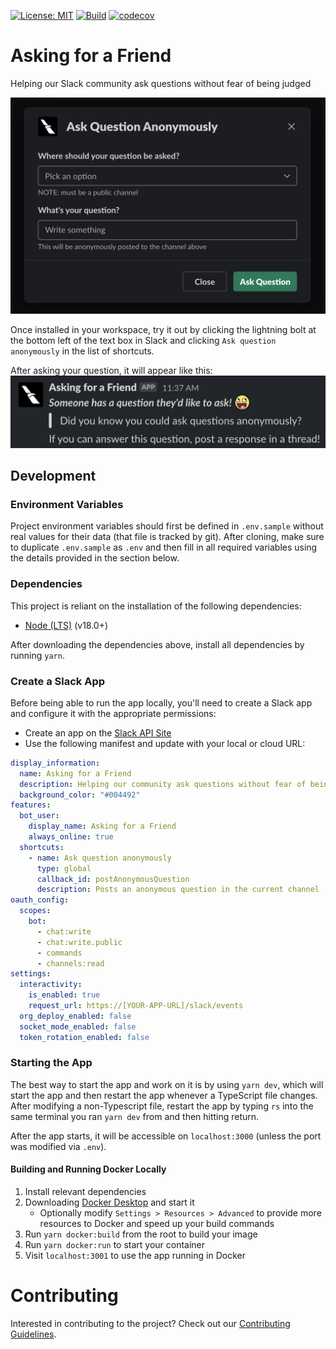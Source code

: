[![License: MIT](https://img.shields.io/badge/License-MIT-blue.svg)](https://opensource.org/licenses/MIT)
[![Build](https://github.com/AmericanAirlines/AskingForAFriend/actions/workflows/build.yml/badge.svg)](https://github.com/AmericanAirlines/AskingForAFriend/actions/workflows/build.yml)
[![codecov](https://codecov.io/gh/AmericanAirlines/AskingForAFriend/branch/main/graph/badge.svg)](https://codecov.io/gh/AmericanAirlines/AskingForAFriend)

# Asking for a Friend
Helping our Slack community ask questions without fear of being judged

![Screenshot](/assets/AppScreenshot.png)

Once installed in your workspace, try it out by clicking the lightning bolt at the bottom left of the text box in Slack and clicking `Ask question anonymously` in the list of shortcuts.

After asking your question, it will appear like this:
![Screenshot](/assets/PostScreenshot.png)

## Development
### Environment Variables
Project environment variables should first be defined in `.env.sample` without real values for their data (that file is tracked by git). After cloning, make sure to duplicate `.env.sample` as `.env` and then fill in all required variables using the details provided in the section below.

### Dependencies
This project is reliant on the installation of the following dependencies:
- [Node (LTS)](https://nodejs.org/en/download/) (v18.0+)

After downloading the dependencies above, install all dependencies by running `yarn`.

### Create a Slack App
Before being able to run the app locally, you'll need to create a Slack app and configure it with the appropriate permissions:
- Create an app on the [Slack API Site](https://api.slack.com/apps)
- Use the following manifest and update with your local or cloud URL:
  
```yaml
display_information:
  name: Asking for a Friend
  description: Helping our community ask questions without fear of being judged
  background_color: "#004492"
features:
  bot_user:
    display_name: Asking for a Friend
    always_online: true
  shortcuts:
    - name: Ask question anonymously
      type: global
      callback_id: postAnonymousQuestion
      description: Posts an anonymous question in the current channel
oauth_config:
  scopes:
    bot:
      - chat:write
      - chat:write.public
      - commands
      - channels:read
settings:
  interactivity:
    is_enabled: true
    request_url: https://[YOUR-APP-URL]/slack/events
  org_deploy_enabled: false
  socket_mode_enabled: false
  token_rotation_enabled: false

```

### Starting the App
The best way to start the app and work on it is by using `yarn dev`, which will start the app and then restart the app whenever a TypeScript file changes. After modifying a non-Typescript file, restart the app by typing `rs` into the same terminal you ran `yarn dev` from and then hitting return.

After the app starts, it will be accessible on `localhost:3000` (unless the port was modified via `.env`).

#### Building and Running Docker Locally

1. Install relevant dependencies
1. Downloading [Docker Desktop](https://docs.docker.com/desktop/) and start it
   - Optionally modify `Settings > Resources > Advanced` to provide more resources to Docker and speed up your build commands
1. Run `yarn docker:build` from the root to build your image
1. Run `yarn docker:run` to start your container
1. Visit `localhost:3001` to use the app running in Docker

# Contributing
Interested in contributing to the project? Check out our [Contributing Guidelines](./.github/CONTRIBUTING.md).
